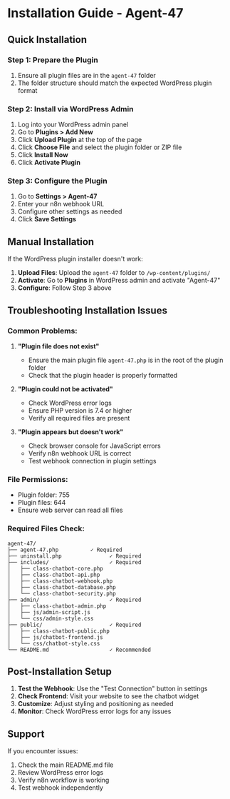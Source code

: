 # Installation Guide - Agent-47

## Quick Installation

### Step 1: Prepare the Plugin
1. Ensure all plugin files are in the `agent-47` folder
2. The folder structure should match the expected WordPress plugin format

### Step 2: Install via WordPress Admin
1. Log into your WordPress admin panel
2. Go to **Plugins > Add New**
3. Click **Upload Plugin** at the top of the page
4. Click **Choose File** and select the plugin folder or ZIP file
5. Click **Install Now**
6. Click **Activate Plugin**

### Step 3: Configure the Plugin
1. Go to **Settings > Agent-47**
2. Enter your n8n webhook URL
3. Configure other settings as needed
4. Click **Save Settings**

## Manual Installation

If the WordPress plugin installer doesn't work:

1. **Upload Files**: Upload the `agent-47` folder to `/wp-content/plugins/`
2. **Activate**: Go to **Plugins** in WordPress admin and activate "Agent-47"
3. **Configure**: Follow Step 3 above

## Troubleshooting Installation Issues

### Common Problems:

1. **"Plugin file does not exist"**
   - Ensure the main plugin file `agent-47.php` is in the root of the plugin folder
   - Check that the plugin header is properly formatted

2. **"Plugin could not be activated"**
   - Check WordPress error logs
   - Ensure PHP version is 7.4 or higher
   - Verify all required files are present

3. **"Plugin appears but doesn't work"**
   - Check browser console for JavaScript errors
   - Verify n8n webhook URL is correct
   - Test webhook connection in plugin settings

### File Permissions:
- Plugin folder: 755
- Plugin files: 644
- Ensure web server can read all files

### Required Files Check:
```
agent-47/
├── agent-47.php          ✓ Required
├── uninstall.php               ✓ Required
├── includes/                   ✓ Required
│   ├── class-chatbot-core.php
│   ├── class-chatbot-api.php
│   ├── class-chatbot-webhook.php
│   ├── class-chatbot-database.php
│   └── class-chatbot-security.php
├── admin/                      ✓ Required
│   ├── class-chatbot-admin.php
│   ├── js/admin-script.js
│   └── css/admin-style.css
├── public/                     ✓ Required
│   ├── class-chatbot-public.php
│   ├── js/chatbot-frontend.js
│   └── css/chatbot-style.css
└── README.md                   ✓ Recommended
```

## Post-Installation Setup

1. **Test the Webhook**: Use the "Test Connection" button in settings
2. **Check Frontend**: Visit your website to see the chatbot widget
3. **Customize**: Adjust styling and positioning as needed
4. **Monitor**: Check WordPress error logs for any issues

## Support

If you encounter issues:
1. Check the main README.md file
2. Review WordPress error logs
3. Verify n8n workflow is working
4. Test webhook independently 